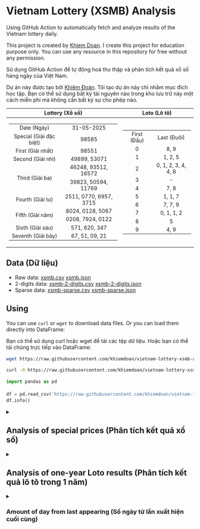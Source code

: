 # Vietnam Lottery (XSMB) Analysis

Using GitHub Action to automatically fetch and analyze results of the Vietnam lottery daily.

This project is created by [Khiem Doan](https://github.com/khiemdoan). I create this project for education purpose only. You can use any resource in this repository for free without any permission.

Sử dụng GitHub Action để tự động hoá thu thập và phân tích kết quả xổ số hàng ngày của Việt Nam.

Dự án này được tạo bởi [Khiêm Đoàn](https://github.com/khiemdoan). Tôi tạo dự án này chỉ nhằm mục đích học tập. Bạn có thể sử dụng bất kỳ tài nguyên nào trong kho lưu trữ này một cách miễn phí mà không cần bất kỳ sự cho phép nào.

| Lottery (Xổ số) | Loto (Lô tô) |
| :------------: | :----------: |
| <table><tr><td>Date (Ngày)</td><td>31-05-2025</td></tr><tr><td>Special (Giải đặc biệt)</td><td>98585</td></tr><tr><td>First (Giải nhất)</td><td>98551</td></tr><tr><td>Second (Giải nhì)</td><td>49899, 53071</td></tr><tr><td rowspan="2">Third (Giải ba)</td><td>46248, 93512, 16572</td></tr><tr><td>39823, 50594, 11769</td></tr><tr><td>Fourth (Giải tư)</td><td>2511, 0770, 6957, 3715</td></tr><tr><td rowspan="2">Fifth (Giải năm)</td><td>8024, 0128, 5067</td></tr><tr><td>0208, 7924, 0122</td></tr><tr><td>Sixth (Giải sáu)</td><td>571, 620, 347</td></tr><tr><td>Seventh (Giải bảy)</td><td>67, 51, 09, 21</td></tr></table> | <table><tr><td>First (Đầu)</td><td>Last (Đuôi)</td></tr><tr><td>0</td><td>8, 9</td></tr><tr><td>1</td><td>1, 2, 5</td></tr><tr><td>2</td><td>0, 1, 2, 3, 4, 4, 8</td></tr><tr><td>3</td><td>-</td></tr><tr><td>4</td><td>7, 8</td></tr><tr><td>5</td><td>1, 1, 7</td></tr><tr><td>6</td><td>7, 7, 9</td></tr><tr><td>7</td><td>0, 1, 1, 2</td></tr><tr><td>8</td><td>5</td></tr><tr><td>9</td><td>4, 9</td></tr></table> |

## Data (Dữ liệu)

* Raw data: [xsmb.csv](https://raw.githubusercontent.com/khiemdoan/vietnam-lottery-xsmb-analysis/refs/heads/main/data/xsmb.csv) [xsmb.json](https://raw.githubusercontent.com/khiemdoan/vietnam-lottery-xsmb-analysis/refs/heads/main/data/xsmb.json)
* 2-digits data: [xsmb-2-digits.csv](https://raw.githubusercontent.com/khiemdoan/vietnam-lottery-xsmb-analysis/refs/heads/main/data/xsmb-2-digits.csv) [xsmb-2-digits.json](https://raw.githubusercontent.com/khiemdoan/vietnam-lottery-xsmb-analysis/refs/heads/main/data/xsmb-2-digits.json)
* Sparse data: [xsmb-sparse.csv](https://raw.githubusercontent.com/khiemdoan/vietnam-lottery-xsmb-analysis/refs/heads/main/data/xsmb-sparse.csv) [xsmb-sparse.json](https://raw.githubusercontent.com/khiemdoan/vietnam-lottery-xsmb-analysis/refs/heads/main/data/xsmb-sparse.json)

## Using

You can use `curl` or `wget` to download data files. Or you can load them directly into DataFrame:

Bạn có thể sử dụng curl hoặc wget để tải các tệp dữ liệu. Hoặc bạn có thể tải chúng trực tiếp vào DataFrame:

```sh
wget https://raw.githubusercontent.com/khiemdoan/vietnam-lottery-xsmb-analysis/refs/heads/main/data/xsmb.csv
```

```sh
curl -O https://raw.githubusercontent.com/khiemdoan/vietnam-lottery-xsmb-analysis/refs/heads/main/data/xsmb-2-digits.csv
```

```python
import pandas as pd

df = pd.read_csv('https://raw.githubusercontent.com/khiemdoan/vietnam-lottery-xsmb-analysis/refs/heads/main/data/xsmb-sparse.csv')
df.info()
```

<details>
  <summary><h2>Analysis of special prices (Phân tích kết quả xổ số)</h2></summary>
  <h3>Amount of day from last appearing (Số ngày từ lần xuất hiện cuối cùng)</h3>

  ![Delta](images/special_delta.jpg)

  <h3>Top 10 amount of day from last appearing (Top 10 số lâu chưa xuất hiện)</h3>

  ![Delta top 10](images/special_delta_top_10.jpg)
</details>

<details>
  <summary><h2>Analysis of one-year Loto results (Phân tích kết quả lô tô trong 1 năm)</h2></summary>

  Max: 121. Min: 68.

  Mean: 97.47. Standard deviation: 9.59.

  <h3>Detail (Chi tiết)</h3>

  ![Detail](images/heatmap.jpg)

  <h3>Top 10</h3>

  ![Top 10](images/top-10.jpg)

  <h3>Distribution (Phân bổ)</h3>

  ![Distribution](images/distribution.jpg)
</details>

<details>
  <summary><h3>Amount of day from last appearing (Số ngày từ lần xuất hiện cuối cùng)</h2></summary>

  ![Delta](images/delta.jpg)

  <h3>Top 10 amount of day from last appearing (Top 10 số lâu chưa xuất hiện)</h3>

  ![Delta top 10](images/delta_top_10.jpg)
</details>
